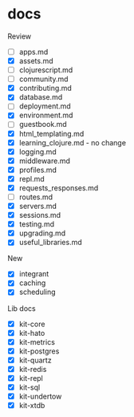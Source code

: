 # docs

Review

- [ ] apps.md
- [x] assets.md
- [ ] clojurescript.md
- [ ] community.md
- [x] contributing.md
- [x] database.md
- [ ] deployment.md
- [x] environment.md
- [ ] guestbook.md
- [x] html_templating.md
- [x] learning_clojure.md - no change
- [x] logging.md
- [x] middleware.md
- [x] profiles.md
- [x] repl.md
- [x] requests_responses.md
- [ ] routes.md
- [x] servers.md
- [x] sessions.md
- [x] testing.md
- [x] upgrading.md
- [x] useful_libraries.md

New

- [x] integrant
- [x] caching
- [x] scheduling

Lib docs

- [x] kit-core
- [x] kit-hato
- [x] kit-metrics
- [x] kit-postgres
- [x] kit-quartz
- [x] kit-redis
- [x] kit-repl
- [x] kit-sql
- [x] kit-undertow
- [x] kit-xtdb